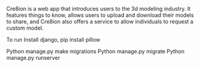 Cre8ion is a web app that introduces users to the 3d modeling industry. It features things to know, allows users to upload and download their models to share, and Cre8ion also offers a service to allow individuals to request a custom model.

To run
Install django, 
pip install pillow


Python manage.py make migrations
Python manage.py migrate
Python manage.py runserver
